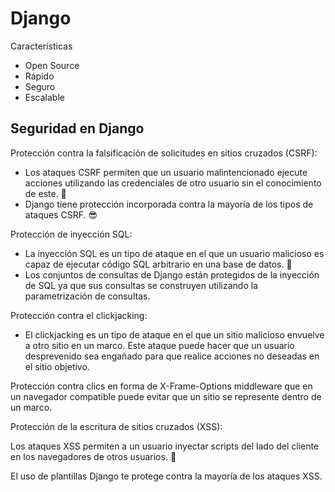 # Django

Características

- Open Source
- Rápido
- Seguro
- Escalable

## Seguridad en Django

Protección contra la falsificación de solicitudes en sitios cruzados (CSRF):

- Los ataques CSRF permiten que un usuario malintencionado ejecute acciones utilizando las credenciales de otro usuario sin el conocimiento de este. 👿
- Django tiene protección incorporada contra la mayoría de los tipos de ataques CSRF. 😎

Protección de inyección SQL:

- La inyección SQL es un tipo de ataque en el que un usuario malicioso es capaz de ejecutar código SQL arbitrario en una base de datos. 💉
- Los conjuntos de consultas de Django están protegidos de la inyección de SQL ya que sus consultas se construyen utilizando la parametrización de consultas.

Protección contra el clickjacking:

- El clickjacking es un tipo de ataque en el que un sitio malicioso envuelve a otro sitio en un marco. Este ataque puede hacer que un usuario desprevenido sea engañado para que realice acciones no deseadas en el sitio objetivo.

Protección contra clics en forma de X-Frame-Options middleware que en un navegador compatible puede evitar que un sitio se represente dentro de un marco.

Protección de la escritura de sitios cruzados (XSS):

Los ataques XSS permiten a un usuario inyectar scripts del lado del cliente en los navegadores de otros usuarios. 💉

El uso de plantillas Django te protege contra la mayoría de los ataques XSS.
